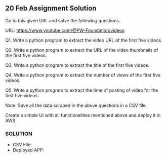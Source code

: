 ## 20 Feb Assignment Solution 
Go to this given URL and solve the following questions

URL: https://www.youtube.com/@PW-Foundation/videos

Q1. Write a python program to extract the video URL of the first five videos.

Q2. Write a python program to extract the URL of the video thumbnails of the first five videos.

Q3. Write a python program to extract the title of the first five videos.

Q4. Write a python program to extract the number of views of the first five videos.

Q5. Write a python program to extract the time of posting of video for the first five videos.

Note: Save all the data scraped in the above questions in a CSV file.

Create a simple UI with all functionalities mentioned above and deploy it in AWS.

### SOLUTION
* CSV File:
* Deployed APP: 